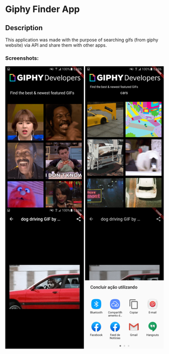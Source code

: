 # Giphy Finder App

## Description

This application was made with the purpose of searching gifs (from giphy website) via API and share them with other apps.

### Screenshots:
<div>
<img src="https://github.com/AleBark/Giphy-Finder/blob/master/samples/sample_01.png" height="450" width="250px" style="float:left">
<img src="https://github.com/AleBark/Giphy-Finder/blob/master/samples/sample_02.png" height="450" width="250px" style="float:right">
</div>
<br>
<div>
<img src="https://github.com/AleBark/Giphy-Finder/blob/master/samples/sample_03.png" height="450" width="250px" style="float:left;">
<img src="https://github.com/AleBark/Giphy-Finder/blob/master/samples/sample_04.png" height="450" width="250px"  style="float:right">
</div>
